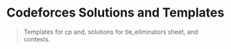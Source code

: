 # Codeforces Solutions and Templates
> Templates for cp and, solutions for tle_eliminators sheet, and contests.